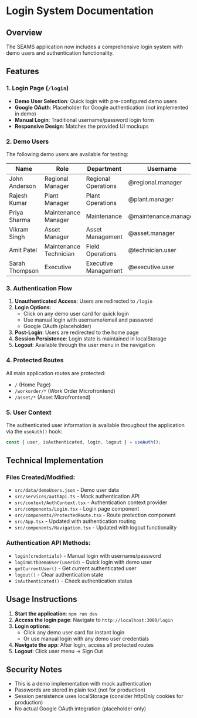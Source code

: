# Login System Documentation

## Overview
The SEAMS application now includes a comprehensive login system with demo users and authentication functionality.

## Features

### 1. Login Page (`/login`)
- **Demo User Selection**: Quick login with pre-configured demo users
- **Google OAuth**: Placeholder for Google authentication (not implemented in demo)
- **Manual Login**: Traditional username/password login form
- **Responsive Design**: Matches the provided UI mockups

### 2. Demo Users
The following demo users are available for testing:

| Name | Role | Department | Username | Password |
|------|------|------------|----------|----------|
| John Anderson | Regional Manager | Regional Operations | @regional.manager | demo123 |
| Rajesh Kumar | Plant Manager | Plant Operations | @plant.manager | demo123 |
| Priya Sharma | Maintenance Manager | Maintenance | @maintenance.manager | demo123 |
| Vikram Singh | Asset Manager | Asset Management | @asset.manager | demo123 |
| Amit Patel | Maintenance Technician | Field Operations | @technician.user | demo123 |
| Sarah Thompson | Executive | Executive Management | @executive.user | demo123 |

### 3. Authentication Flow
1. **Unauthenticated Access**: Users are redirected to `/login`
2. **Login Options**:
   - Click on any demo user card for quick login
   - Use manual login with username/email and password
   - Google OAuth (placeholder)
3. **Post-Login**: Users are redirected to the home page
4. **Session Persistence**: Login state is maintained in localStorage
5. **Logout**: Available through the user menu in the navigation

### 4. Protected Routes
All main application routes are protected:
- `/` (Home Page)
- `/workorder/*` (Work Order Microfrontend)
- `/asset/*` (Asset Microfrontend)

### 5. User Context
The authenticated user information is available throughout the application via the `useAuth()` hook:
```typescript
const { user, isAuthenticated, login, logout } = useAuth();
```

## Technical Implementation

### Files Created/Modified:
- `src/data/demoUsers.json` - Demo user data
- `src/services/authApi.ts` - Mock authentication API
- `src/context/AuthContext.tsx` - Authentication context provider
- `src/components/Login.tsx` - Login page component
- `src/components/ProtectedRoute.tsx` - Route protection component
- `src/App.tsx` - Updated with authentication routing
- `src/components/Navigation.tsx` - Updated with logout functionality

### Authentication API Methods:
- `login(credentials)` - Manual login with username/password
- `loginWithDemoUser(userId)` - Quick login with demo user
- `getCurrentUser()` - Get current authenticated user
- `logout()` - Clear authentication state
- `isAuthenticated()` - Check authentication status

## Usage Instructions

1. **Start the application**: `npm run dev`
2. **Access the login page**: Navigate to `http://localhost:3000/login`
3. **Login options**:
   - Click any demo user card for instant login
   - Or use manual login with any demo user credentials
4. **Navigate the app**: After login, access all protected routes
5. **Logout**: Click user menu → Sign Out

## Security Notes
- This is a demo implementation with mock authentication
- Passwords are stored in plain text (not for production)
- Session persistence uses localStorage (consider httpOnly cookies for production)
- No actual Google OAuth integration (placeholder only)

